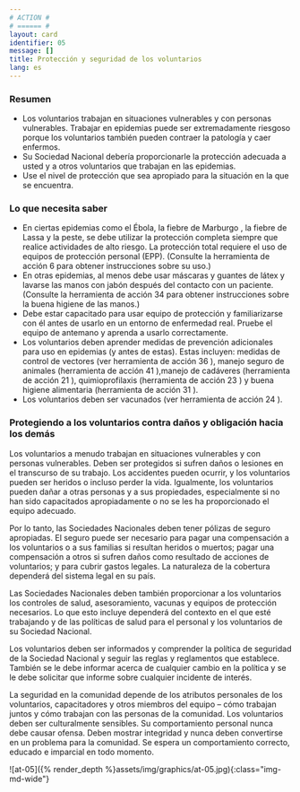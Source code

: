 ```yaml
---
# ACTION #
# ====== #
layout: card
identifier: 05
message: []
title: Protección y seguridad de los voluntarios
lang: es
---
```


### Resumen

- Los voluntarios trabajan en situaciones vulnerables y con personas vulnerables. Trabajar en epidemias puede ser extremadamente riesgoso porque los voluntarios también pueden contraer la patología y caer enfermos.
- Su Sociedad Nacional debería proporcionarle la protección adecuada a usted y a otros voluntarios que trabajan en las epidemias.
- Use el nivel de protección que sea apropiado para la situación en la que se encuentra.

### Lo que necesita saber
- En ciertas epidemias como el Ébola, la fiebre de Marburgo <a class="crosslink" href="{% render_depth %}{% render_link disease|19 %}"><i class="fas fa-external-link-alt" aria-hidden="true"></i></a>, la fiebre de Lassa y la peste, se debe utilizar la protección completa siempre que realice actividades de alto riesgo. La protección total requiere el uso de equipos de protección personal (EPP). (Consulte la herramienta de acción 6 para obtener instrucciones sobre su uso.)
- En otras epidemias, al menos debe usar máscaras y guantes de látex y lavarse las manos con jabón después del contacto con un paciente. (Consulte la herramienta de acción 34 <a class="crosslink" href="{% render_depth %}{% render_link action|34 %}"><i class="fas fa-external-link-alt" aria-hidden="true"></i></a> para obtener instrucciones sobre la buena higiene de las manos.)
- Debe estar capacitado para usar equipo de protección y familiarizarse con él antes de usarlo en un entorno de enfermedad real. Pruebe el equipo de antemano y aprenda a usarlo correctamente.
- Los voluntarios deben aprender medidas de prevención adicionales para uso en epidemias (y antes de estas). Estas incluyen: medidas de control de vectores (ver herramienta de acción 36 <a class="crosslink" href="{% render_depth %}{% render_link action|36 %}"><i class="fas fa-external-link-alt" aria-hidden="true"></i></a>), manejo seguro de animales (herramienta de acción 41 <a class="crosslink" href="{% render_depth %}{% render_link action|41 %}"><i class="fas fa-external-link-alt" aria-hidden="true"></i></a>),manejo de cadáveres (herramienta de acción 21 <a class="crosslink" href="{% render_depth %}{% render_link action|21 %}"><i class="fas fa-external-link-alt" aria-hidden="true"></i></a>), quimioprofilaxis (herramienta de acción 23 <a class="crosslink" href="{% render_depth %}{% render_link action|23 %}"><i class="fas fa-external-link-alt" aria-hidden="true"></i></a>) y buena higiene alimentaria (herramienta de acción 31 <a class="crosslink" href="{% render_depth %}{% render_link action|31 %}"><i class="fas fa-external-link-alt" aria-hidden="true"></i></a>).
- Los voluntarios deben ser vacunados (ver herramienta de acción 24 <a class="crosslink" href="{% render_depth %}{% render_link action|24 %}"><i class="fas fa-external-link-alt" aria-hidden="true"></i></a>).

### Protegiendo a los voluntarios contra daños y obligación hacia los demás
Los voluntarios a menudo trabajan en situaciones vulnerables y con personas vulnerables. Deben ser protegidos si sufren daños o lesiones en el transcurso de su trabajo. Los accidentes pueden ocurrir, y los voluntarios pueden ser heridos o incluso perder la vida. Igualmente, los voluntarios pueden dañar a otras personas y a sus propiedades, especialmente si no han sido capacitados apropiadamente o no se les ha proporcionado el equipo adecuado.

Por lo tanto, las Sociedades Nacionales deben tener pólizas de seguro apropiadas. El seguro puede ser necesario para pagar una compensación a los voluntarios o a sus familias si resultan heridos o muertos; pagar una compensación a otros si sufren daños como resultado de acciones de voluntarios; y para cubrir gastos legales. La naturaleza de la cobertura dependerá del sistema legal en su país.

Las Sociedades Nacionales deben también proporcionar a los voluntarios los controles de salud, asesoramiento, vacunas y equipos de protección necesarios. Lo que esto incluye dependerá del contexto en el que esté trabajando y de las políticas de salud para el personal y los voluntarios de su Sociedad Nacional.

Los voluntarios deben ser informados y comprender la política de seguridad de la Sociedad Nacional y seguir las reglas y reglamentos que establece. También se le debe informar acerca de cualquier cambio en la política y se le debe solicitar que informe sobre cualquier incidente de interés.

La seguridad en la comunidad depende de los atributos personales de los voluntarios, capacitadores y otros miembros del equipo – cómo trabajan juntos y cómo trabajan con las personas de la comunidad. Los voluntarios deben ser culturalmente sensibles. Su comportamiento personal nunca debe causar ofensa. Deben mostrar integridad y nunca deben convertirse en un problema para la comunidad. Se espera un comportamiento correcto, educado e imparcial en todo momento.

![at-05]({% render_depth %}assets/img/graphics/at-05.jpg){:class="img-md-wide"}
